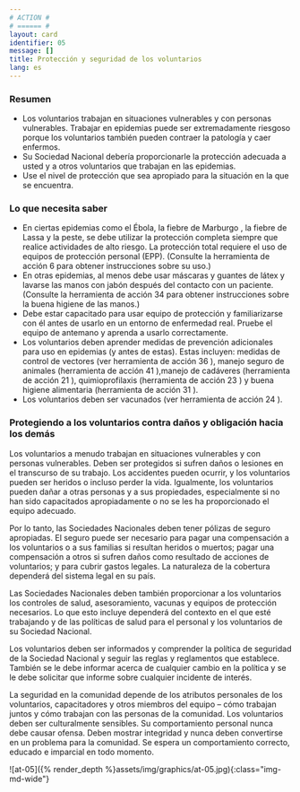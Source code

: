 ```yaml
---
# ACTION #
# ====== #
layout: card
identifier: 05
message: []
title: Protección y seguridad de los voluntarios
lang: es
---
```


### Resumen

- Los voluntarios trabajan en situaciones vulnerables y con personas vulnerables. Trabajar en epidemias puede ser extremadamente riesgoso porque los voluntarios también pueden contraer la patología y caer enfermos.
- Su Sociedad Nacional debería proporcionarle la protección adecuada a usted y a otros voluntarios que trabajan en las epidemias.
- Use el nivel de protección que sea apropiado para la situación en la que se encuentra.

### Lo que necesita saber
- En ciertas epidemias como el Ébola, la fiebre de Marburgo <a class="crosslink" href="{% render_depth %}{% render_link disease|19 %}"><i class="fas fa-external-link-alt" aria-hidden="true"></i></a>, la fiebre de Lassa y la peste, se debe utilizar la protección completa siempre que realice actividades de alto riesgo. La protección total requiere el uso de equipos de protección personal (EPP). (Consulte la herramienta de acción 6 para obtener instrucciones sobre su uso.)
- En otras epidemias, al menos debe usar máscaras y guantes de látex y lavarse las manos con jabón después del contacto con un paciente. (Consulte la herramienta de acción 34 <a class="crosslink" href="{% render_depth %}{% render_link action|34 %}"><i class="fas fa-external-link-alt" aria-hidden="true"></i></a> para obtener instrucciones sobre la buena higiene de las manos.)
- Debe estar capacitado para usar equipo de protección y familiarizarse con él antes de usarlo en un entorno de enfermedad real. Pruebe el equipo de antemano y aprenda a usarlo correctamente.
- Los voluntarios deben aprender medidas de prevención adicionales para uso en epidemias (y antes de estas). Estas incluyen: medidas de control de vectores (ver herramienta de acción 36 <a class="crosslink" href="{% render_depth %}{% render_link action|36 %}"><i class="fas fa-external-link-alt" aria-hidden="true"></i></a>), manejo seguro de animales (herramienta de acción 41 <a class="crosslink" href="{% render_depth %}{% render_link action|41 %}"><i class="fas fa-external-link-alt" aria-hidden="true"></i></a>),manejo de cadáveres (herramienta de acción 21 <a class="crosslink" href="{% render_depth %}{% render_link action|21 %}"><i class="fas fa-external-link-alt" aria-hidden="true"></i></a>), quimioprofilaxis (herramienta de acción 23 <a class="crosslink" href="{% render_depth %}{% render_link action|23 %}"><i class="fas fa-external-link-alt" aria-hidden="true"></i></a>) y buena higiene alimentaria (herramienta de acción 31 <a class="crosslink" href="{% render_depth %}{% render_link action|31 %}"><i class="fas fa-external-link-alt" aria-hidden="true"></i></a>).
- Los voluntarios deben ser vacunados (ver herramienta de acción 24 <a class="crosslink" href="{% render_depth %}{% render_link action|24 %}"><i class="fas fa-external-link-alt" aria-hidden="true"></i></a>).

### Protegiendo a los voluntarios contra daños y obligación hacia los demás
Los voluntarios a menudo trabajan en situaciones vulnerables y con personas vulnerables. Deben ser protegidos si sufren daños o lesiones en el transcurso de su trabajo. Los accidentes pueden ocurrir, y los voluntarios pueden ser heridos o incluso perder la vida. Igualmente, los voluntarios pueden dañar a otras personas y a sus propiedades, especialmente si no han sido capacitados apropiadamente o no se les ha proporcionado el equipo adecuado.

Por lo tanto, las Sociedades Nacionales deben tener pólizas de seguro apropiadas. El seguro puede ser necesario para pagar una compensación a los voluntarios o a sus familias si resultan heridos o muertos; pagar una compensación a otros si sufren daños como resultado de acciones de voluntarios; y para cubrir gastos legales. La naturaleza de la cobertura dependerá del sistema legal en su país.

Las Sociedades Nacionales deben también proporcionar a los voluntarios los controles de salud, asesoramiento, vacunas y equipos de protección necesarios. Lo que esto incluye dependerá del contexto en el que esté trabajando y de las políticas de salud para el personal y los voluntarios de su Sociedad Nacional.

Los voluntarios deben ser informados y comprender la política de seguridad de la Sociedad Nacional y seguir las reglas y reglamentos que establece. También se le debe informar acerca de cualquier cambio en la política y se le debe solicitar que informe sobre cualquier incidente de interés.

La seguridad en la comunidad depende de los atributos personales de los voluntarios, capacitadores y otros miembros del equipo – cómo trabajan juntos y cómo trabajan con las personas de la comunidad. Los voluntarios deben ser culturalmente sensibles. Su comportamiento personal nunca debe causar ofensa. Deben mostrar integridad y nunca deben convertirse en un problema para la comunidad. Se espera un comportamiento correcto, educado e imparcial en todo momento.

![at-05]({% render_depth %}assets/img/graphics/at-05.jpg){:class="img-md-wide"}
